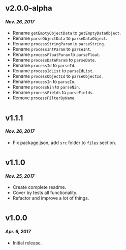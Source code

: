 # <sub>v2.0.0-alpha</sub>
#### _Nov. 26, 2017_

  * Rename `getEmptyObjectData` to `getEmptyDataObject`.
  * Rename `parseObjectData` to `parseDataObject`.
  * Rename `processStringParam` to `parseString`.
  * Rename `processIntParam` to `parseInt`.
  * Rename `processFloatParam` to `parseFloat`.
  * Rename `processDateParam` to `parseDate`.
  * Rename `processId` to `parseId`.
  * Rename `processIdList` to `parseIdList`.
  * Rename `processObjectId` to `parseObjectId`.
  * Rename `processIn` to `parseIn`.
  * Rename `processNin` to `parseNin`.
  * Rename `processFields` to `parseFields`.
  * Remove `processFilterByName`.

# <sub>v1.1.1</sub>
#### _Nov. 26, 2017_

  * Fix package.json, add `src` folder to `files` section.

# <sub>v1.1.0</sub>
#### _Nov. 25, 2017_

 * Create complete readme.
 * Cover by tests all functionality.
 * Refactor and improve a lot of things.
 
# <sub>v1.0.0</sub>
#### _Apr. 6, 2017_

 * Initial release.
